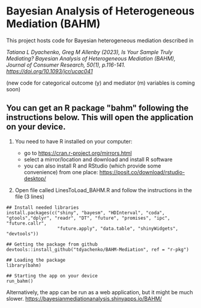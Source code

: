 # Bayesian Analysis of Heterogeneous Mediation (BAHM)
 
This project hosts code for Bayesian heterogeneous mediation described in
 
_Tatiana L Dyachenko, Greg M Allenby (2023), Is Your Sample Truly Mediating? Bayesian Analysis of Heterogeneous Mediation (BAHM), 
Journal of Consumer Research, 50(1), p.116-141.	https://doi.org/10.1093/jcr/ucac041_

(new code for categorical outcome (y) and mediator (m) variables is coming soon)
  
    
## You can get an R package "bahm" following the instructions below. This will open the application on your device.

1. You need to have R installed on your computer:
	- go to https://cran.r-project.org/mirrors.html
	- select a mirror/location and download and install R software
	- you can also install R and RStudio (which provide some convenience) from one place:
  https://posit.co/download/rstudio-desktop/

2. Open file called LinesToLoad_BAHM.R and follow the instructions in the file (3 lines)

```
## Install needed libraries 
install.packages(c("shiny", "bayesm", "HDInterval", "coda", "gtools","dplyr", "readr", "DT", "future", "promises", "ipc", "future.callr",
                   "future.apply", "data.table", "shinyWidgets", "devtools"))

## Getting the package from github
devtools::install_github("tdyachenko/BAHM-Mediation", ref = "r-pkg")

## Loading the package 
library(bahm)

## Starting the app on your device
run_bahm()
```
Alternatively, the app can be run as a web application, but it might be much slower.
https://bayesianmediationanalysis.shinyapps.io/BAHM/

